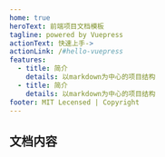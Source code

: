 ```yaml
---
home: true
heroText: 前端项目文档模板
tagline: powered by Vuepress
actionText: 快速上手->
actionLink: /#hello-vuepress
features:
  - title: 简介
    details: 以markdown为中心的项目结构
  - title: 简介
    details: 以markdown为中心的项目结构
footer: MIT Lecensed | Copyright
---
```

## 文档内容
